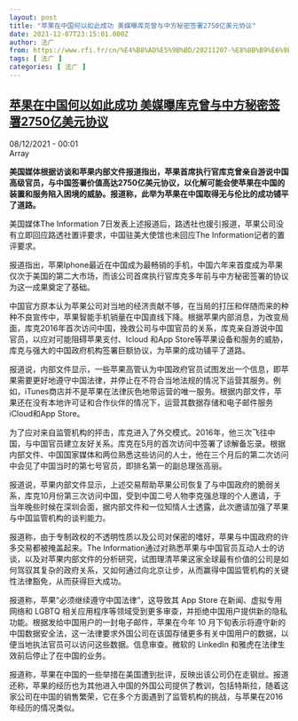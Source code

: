 ```yaml
---
layout: post
title: "苹果在中国何以如此成功 美媒曝库克曾与中方秘密签署2750亿美元协议"
date: 2021-12-07T23:15:01.000Z
author: 法广
from: https://www.rfi.fr/cn/%E4%B8%AD%E5%9B%BD/20211207-%E8%8B%B9%E6%9E%9C%E5%9C%A8%E4%B8%AD%E5%9B%BD%E4%BD%95%E4%BB%A5%E5%A6%82%E6%AD%A4%E6%88%90%E5%8A%9F-%E7%BE%8E%E5%AA%92%E6%9B%9D%E5%BA%93%E5%85%8B%E6%9B%BE%E4%B8%8E%E4%B8%AD%E6%96%B9%E7%A7%98%E5%AF%86%E7%AD%BE%E7%BD%B22750%E4%BA%BF%E7%BE%8E%E5%85%83%E5%8D%8F%E8%AE%AE
tags: [ 法广 ]
categories: [ 法广 ]
---
```

<!--1638918901000-->
[苹果在中国何以如此成功 美媒曝库克曾与中方秘密签署2750亿美元协议](https://www.rfi.fr/cn/%E4%B8%AD%E5%9B%BD/20211207-%E8%8B%B9%E6%9E%9C%E5%9C%A8%E4%B8%AD%E5%9B%BD%E4%BD%95%E4%BB%A5%E5%A6%82%E6%AD%A4%E6%88%90%E5%8A%9F-%E7%BE%8E%E5%AA%92%E6%9B%9D%E5%BA%93%E5%85%8B%E6%9B%BE%E4%B8%8E%E4%B8%AD%E6%96%B9%E7%A7%98%E5%AF%86%E7%AD%BE%E7%BD%B22750%E4%BA%BF%E7%BE%8E%E5%85%83%E5%8D%8F%E8%AE%AE)
------

<div>
<div>08/12/2021 - 00:01</div>Array<p><strong>                    美国媒体根据访谈和苹果内部文件报道指出，苹果首席执行官库克曾亲自游说中国高级官员，与中国签署价值高达2750亿美元协议，以化解可能会使苹果在中国的装置和服务陷入困境的威胁。报道称，此举为苹果在中国取得无与伦比的成功铺平了道路。                </strong></p><div >                    <p>美国媒体The Information 7日发表上述报道后，路透社也援引报道，苹果公司没有立即回应路透社置评要求，中国驻美大使馆也未回应The Information记者的置评要求。</p><p>报道指出，苹果Iphone最近在中国成为最畅销的手机，中国六年来首度成为苹果仅次于美国的第二大市场，而该公司首席执行官库克多年前与中方秘密签署的协议为这一成果奠定了基础。</p><p>中国官方原本认为苹果公司对当地的经济贡献不够，在当局的打压和伴随而来的种种不良宣传中，苹果智能手机销量在中国直线下降。根据苹果内部消息，为改变局面，库克2016年首次访问中国，挽救公司与中国官员的关系，库克亲自游说中国官员，以应对可能阻碍苹果支付、Icloud 和App Store等苹果设备和服务的威胁，库克与强大的中国政府机构签署巨额协议，为苹果的成功铺平了道路。</p><p>报道说，内部文件显示，一些苹果高管认为中国政府官员试图发出一个信息，即苹果需要更好地遵守中国法律，并停止在不符合当地法规的情况下运营其服务。例如，iTunes商店并不是苹果在法律灰色地带运营的唯一服务。根据内部文件，苹果还在没有本地许可证和合作伙伴的情况下，运营其数据存储和电子邮件服务iCloud和App Store。</p><p>为了应对来自监管机构的抨击，库克进入了外交模式。2016年，他三次飞往中国，与中国官员建立友好关系。库克在5月的首次访问中签署了谅解备忘录。根据内部文件、中国国家媒体和两位熟悉这些访问的人士，他在三个月后的第二次访问中会见了中国当时的第七号官员，即排名第一的副总理张高丽。</p><p>报道说，苹果内部文件显示，上述交易帮助苹果公司恢复了与中国政府的脆弱关系，库克10月份第三次访问中国，受到中国二号人物李克强总理的个人邀请，于当年晚些时候在深圳会面，据内部文件和一位知情人士透露，此次邀请加强了苹果与中国监管机构的谈判能力。</p><p>报道称，由于专制政权的不透明性质以及公司对保密的嗜好，苹果与中国政府的许多交易都被掩盖起来。The Information通过对熟悉苹果与中国官员互动人士的访谈，以及对苹果内部文件的分析研究，试图理清苹果这家全球最有价值的公司是如何驾驭其复杂的政府关系，又如何通过向北京让步，从而赢得中国监管机构的关键性法律豁免，从而获得巨大成功。</p><p>报道称，苹果“必须继续遵守中国法律”，这导致其 App Store 在新闻、虚拟专用网络和 LGBTQ 相关应用程序等领域受到更多审查，并拒绝中国用户提供新的隐私功能。根据发给中国用户的一封电子邮件，苹果在今年 10 月下旬表示将遵守新的中国数据安全法，这一法律要求外国公司在该国存储更多有关中国用户的数据，以便当地执法官员可以访问这些数据。信息审查。微软的 LinkedIn 和雅虎在法律生效前后停止了在中国的业务。</p><p>报道称，苹果在中国的一些举措在美国遭到批评，反映出该公司仍在走钢丝。报道还称，苹果的经历也为其他进入中国的外国公司提供了教训，包括特斯拉，随着这家公司在中国的销售繁荣，它在多个方面遇到了监管机构的挑战，与苹果在2016年经历的情况类似。</p>                                            <div data-selfpromo-newsletter>    </div>    <div data-selfpromo-app>    </div>                </div>
</div>
